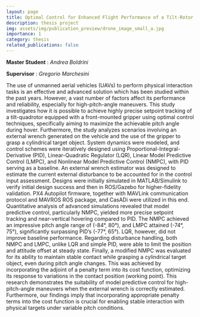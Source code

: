 ```yaml
---
layout: page
title: Optimal Control for Enhanced Flight Performance of a Tilt-Rotor Drone
description: thesis project
img: assets/img/publication_preview/drone_image_small_a.jpg
importance: 1
category: thesis
related_publications: false
---
```


**Master Student** : *Andrea Boldrini*

**Supervisor**     : *Gregorio Marchesini*

The use of unmanned aerial vehicles (UAVs) to perform physical interaction
tasks is an effective and advanced solution which has been studied within
the past years. However, a vast number of factors affect its performance and
reliability, especially for high-pitch-angle maneuvers.
This study investigates how it is possible to achieve highly precise setpoint
tracking of a tilt-quadrotor equipped with a front-mounted gripper using
optimal control techniques, specifically aiming to maximize the achievable
pitch angle during hover. Furthermore, the study analyzes scenarios involving
an external wrench generated on the vehicle and the use of the gripper to grasp
a cylindrical target object.
System dynamics were modeled, and control schemes were iteratively
designed using Proportional-Integral-Derivative (PID), Linear-Quadratic
Regulator (LQR), Linear Model Predictive Control (LMPC), and Nonlinear
Model Predictive Control (NMPC), with PID serving as a baseline. An
external wrench estimator was designed to estimate the current external
disturbance to be accounted for in the control input assessment. Designs
were initially simulated in MATLAB/Simulink to verify initial design success
and then in ROS/Gazebo for higher-fidelity validation. PX4 Autopilot
firmware, together with MAVLink communication protocol and MAVROS
ROS package, and CasADi were utilized in this end.
Quantitative analysis of advanced simulations revealed that model
predictive control, particularly NMPC, yielded more precise setpoint tracking
and near-vertical hovering compared to PID. The NMPC achieved an
impressive pitch angle range of (-84°, 80°), and LMPC attained (-74°, 75°),
significantly surpassing PID’s (-77°, 65°). LQR, however, did not improve
baseline performance. Regarding disturbance handling, both NMPC and
LMPC, unlike LQR and simple PID, were able to limit the position and attitude
offset at steady state. Finally, a modified NMPC was evaluated for its ability to
maintain stable contact while grasping a cylindrical target object, even during
pitch angle changes. This was achieved by incorporating the adjoint of a
penalty term into its cost function, optimizing its response to variations in
the contact position (working point).
This research demonstrates the suitability of model predictive control for
high-pitch-angle maneuvers when the external wrench is correctly estimated.
Furthermore, our findings imply that incorporating appropriate penalty terms
into the cost function is crucial for enabling stable interaction with physical
targets under variable pitch conditions.

</div>